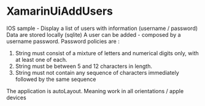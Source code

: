 # XamarinUiAddUsers
IOS sample - Display a list of users with information (username / password)
Data are stored locally (sqlite)
A user can be added - composed by a username password. Password policies are :

1. String must consist of a mixture of letters and numerical digits only, with at least one of each.
2. String must be between 5 and 12 characters in length.
3. String must not contain any sequence of characters immediately followed by the same sequence

The application is autoLayout. Meaning work in all orientations / apple devices


